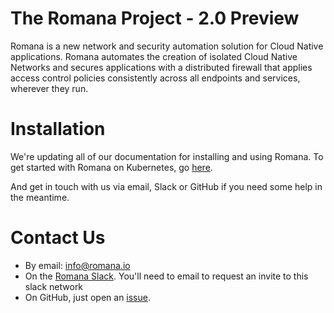 # The Romana Project - 2.0 Preview

Romana is a new network and security automation solution for Cloud Native applications. Romana automates the creation of isolated Cloud Native Networks and secures applications with a distributed firewall that applies access control policies consistently across all endpoints and services, wherever they run.

#  Installation

We're updating all of our documentation for installing and using Romana.
To get started with Romana on Kubernetes, go [here](docs/kubernetes).

And get in touch with us via email, Slack or GitHub if you need some help in the meantime.

# Contact Us

* By email: [info@romana.io](mailto:info@romana.io)
* On the [Romana Slack](https://romana.slack.com/). You'll need to email to request an invite to this slack network
* On GitHub, just open an [issue](https://github.com/romana/romana/issues/new).
